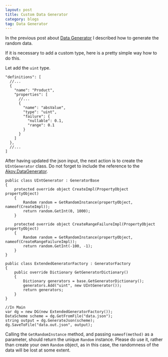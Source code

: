 ```yaml
---
layout: post
title: Custom Data Generator 
category: blogs
tag: Data Generator 
---
```


In the previous post about <a href="/blogs/2020/08/26/Data-generator">Data Generator</a> I described how to generate the random data.

If it is necessary to add a custom type, here is a pretty simple way how to do this.

Let add the `uint` type.

<pre><code class="language-cs">"definitions": [
  //...
  {
    "name": "Product",
    "properties": [
      //...
      {
        "name": "absValue",
        "type": "uint",
        "failure": {
          "nullable": 0.1,
          "range": 0.1 
        }
      }
    ]
  },
  //...
]
</code></pre>

After having updated the json input, the next action is to create the `UIntGenerator` class. Do not forget to include the reference to the <a href="https://www.nuget.org/packages/Akov.DataGenerator/">Akov.DataGenerator</a>.

<pre><code class="language-cs">public class UIntGenerator : GeneratorBase
{
    protected override object CreateImpl(PropertyObject propertyObject)
    {
        Random random = GetRandomInstance(propertyObject, nameof(CreateImpl));
        return random.GetInt(0, 1000);    
    }

    protected override object CreateRangeFailureImpl(PropertyObject propertyObject)
    {
        Random random = GetRandomInstance(propertyObject, nameof(CreateRangeFailureImpl));
        return random.GetInt(-100, -1);
    }
}

public class ExtendedGeneratorFactory : GeneratorFactory
{
    public override Dictionary<string, GeneratorBase> GetGeneratorDictionary()
    {
        Dictionary<string, GeneratorBase> generators = base.GetGeneratorDictionary();
        generators.Add("uint", new UIntGenerator());
        return generators;
    }
}

//In Main
var dg = new DG(new ExtendedGeneratorFactory());
DataScheme scheme = dg.GetFromFile("data.json");
string output = dg.GenerateJson(scheme);
dg.SaveToFile("data.out.json", output);
</code></pre>

Calling the `GetRandomInstance` method, and passing `nameof(method)` as a parameter, should return the unique `Random` instance. Please do use it, rather than create your own `Random` object, as in this case, the randomness of the data will be lost at some extent.